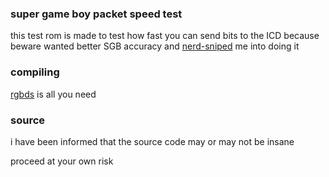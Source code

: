 ### super game boy packet speed test

this test rom is made to test how fast you can send bits to the
ICD because beware wanted better SGB accuracy and
[nerd-sniped](https://xkcd.com/356/) me into doing it

### compiling

[rgbds](https://github.com/gbdev/rgbds) is all you need

### source

i have been informed that the source
code may or may not be insane

proceed at your own risk